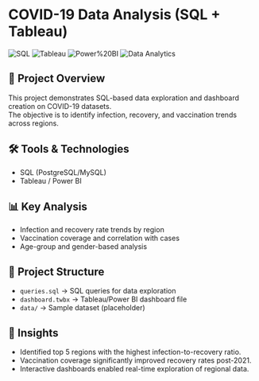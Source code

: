 # COVID-19 Data Analysis (SQL + Tableau)

![SQL](https://img.shields.io/badge/SQL-PostgreSQL%2FMySQL-blue)
![Tableau](https://img.shields.io/badge/Tableau-Dashboard-orange)
![Power%20BI](https://img.shields.io/badge/Power%20BI-Business%20Intelligence-yellow)
![Data Analytics](https://img.shields.io/badge/Focus-Data%20Analytics-brightgreen)


## 📌 Project Overview
This project demonstrates SQL-based data exploration and dashboard creation on COVID-19 datasets.  
The objective is to identify infection, recovery, and vaccination trends across regions.

## 🛠️ Tools & Technologies
- SQL (PostgreSQL/MySQL)
- Tableau / Power BI

## 📊 Key Analysis
- Infection and recovery rate trends by region
- Vaccination coverage and correlation with cases
- Age-group and gender-based analysis

## 📂 Project Structure
- `queries.sql` → SQL queries for data exploration
- `dashboard.twbx` → Tableau/Power BI dashboard file
- `data/` → Sample dataset (placeholder)

## 🚀 Insights
- Identified top 5 regions with the highest infection-to-recovery ratio.
- Vaccination coverage significantly improved recovery rates post-2021.
- Interactive dashboards enabled real-time exploration of regional data.

